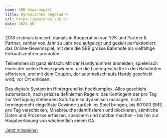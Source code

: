 ```yaml
---
name: SBB Gewinnspiel
title: Dynamisches Regelwerk
url: https://gewinnen.sbb.ch
date: 2021-06
---
```

2018 erstmals lanciert, damals in Kooperation von Y7K und Partner & Partner, seither von Jahr zu Jahr neu aufgelegt und gezielt perfektioniert: das Online-Gewinnspiel, mit dem die SBB grosse Bahnhöfe als vielfältige Einkaufszentren promoten.  

Teilnehmen ist ganz einfach: Mit der Handynummer anmelden, spielerisch einen der vielen Preise gewinnen, die die Ladengeschäfte in den Bahnhöfen offerieren, und mit dem Coupon, der automatisch aufs Handy geschickt wird, vor Ort einlösen.

Das digitale System im Hintergrund ist hochkomplex. Alles geschieht automatisch, nach präzise definierten Regeln: das Kontingent der pro Tag zur Verfügung stehenden Sofortpreise dynamisch managen, nicht termingerecht eingelöste Gewinne zurück ins Spiel bringen, bis 60’000 SMS pro Tag verschicken, Missbräuche identifizieren und blockieren, sämtliche Daten und Prozesse erfassen, speichern und nutzbar machen – bis hin zur Hauptverlosung von wöchentlich einem GA.

[comment]: <> ([Gameplay anschauen]&#40;https://vimeo.com/491962343&#41;)
[Jetzt mitspielen](https://gewinnen.sbb.ch)
